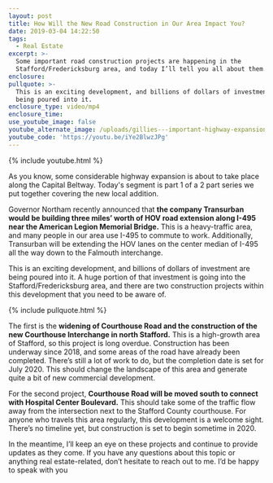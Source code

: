 ```yaml
---
layout: post
title: How Will the New Road Construction in Our Area Impact You?
date: 2019-03-04 14:22:50
tags:
  - Real Estate
excerpt: >-
  Some important road construction projects are happening in the
  Stafford/Fredericksburg area, and today I’ll tell you all about them.
enclosure:
pullquote: >-
  This is an exciting development, and billions of dollars of investment are
  being poured into it.
enclosure_type: video/mp4
enclosure_time:
use_youtube_image: false
youtube_alternate_image: /uploads/gillies---important-highway-expansion-youtube.jpg
youtube_code: 'https://youtu.be/iYe2BlwzJPg'
---
```


{% include youtube.html %}

As you know, some considerable highway expansion is about to take place along the Capital Beltway. Today's segment is part 1 of a 2 part series we put together covering the new local addition.

Governor Northam recently announced that **the company Transurban would be building three miles’ worth of HOV road extension along I-495 near the American Legion Memorial Bridge.** This is a heavy-traffic area, and many people in our area use I-495 to commute to work. Additionally, Transurban will be extending the HOV lanes on the center median of I-495 all the way down to the Falmouth interchange.&nbsp;

This is an exciting development, and billions of dollars of investment are being poured into it. A huge portion of that investment is going into the Stafford/Fredericksburg area, and there are two construction projects within this development that you need to be aware of.

{% include pullquote.html %}

The first is the **widening of Courthouse Road and the construction of the new Courthouse Interchange in north Stafford.** This is a high-growth area of Stafford, so this project is long overdue. Construction has been underway since 2018, and some areas of the road have already been completed. There’s still a lot of work to do, but the completion date is set for July 2020. This should change the landscape of this area and generate quite a bit of new commercial development.&nbsp;

For the second project, **Courthouse Road will be moved south to connect with Hospital Center Boulevard.** This should take some of the traffic flow away from the intersection next to the Stafford County courthouse. For anyone who travels this area regularly, this development is a welcome sight. There’s no timeline yet, but construction is set to begin sometime in 2020.&nbsp;

In the meantime, I’ll keep an eye on these projects and continue to provide updates as they come. If you have any questions about this topic or anything real estate-related, don’t hesitate to reach out to me. I’d be happy to speak with you<br>&nbsp;